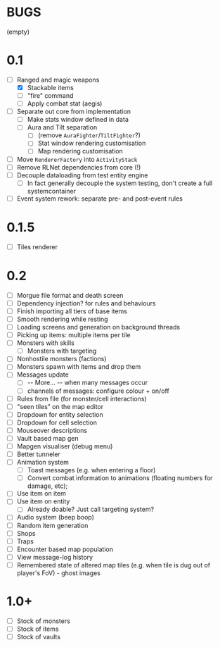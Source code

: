 # BUGS

(empty) 

# 0.1

- [ ] Ranged and magic weapons
  - [X] Stackable items
  - [ ] "fire" command
  - [ ] Apply combat stat (aegis)
- [ ] Separate out core from implementation
  - [ ] Make stats window defined in data
  - [ ] Aura and Tilt separation 
    - [ ] (remove `AuraFighter`/`TiltFighter`?)
    - [ ] Stat window rendering customisation
    - [ ] Map rendering customisation
- [ ] Move `RendererFactory` into `ActivityStack`
- [ ] Remove RLNet dependencies from core (!)
- [ ] Decouple dataloading from test entity engine
  - [ ] In fact generally decouple the system testing, don't create a full systemcontainer
- [ ] Event system rework: separate pre- and post-event rules

# 0.1.5

- [ ] Tiles renderer

# 0.2

- [ ] Morgue file format and death screen
- [ ] Dependency injection? for rules and behaviours
- [ ] Finish importing all tiers of base items
- [ ] Smooth rendering while resting
- [ ] Loading screens and generation on background threads
- [ ] Picking up items: multiple items per tile
- [ ] Monsters with skills
  - [ ] Monsters with targeting
- [ ] Nonhostile monsters (factions)
- [ ] Monsters spawn with items and drop them
- [ ] Messages update
  - [ ] -- More... -- when many messages occur
  - [ ] channels of messages: configure colour + on/off
- [ ] Rules from file (for monster/cell interactions)
- [ ] "seen tiles" on the map editor
- [ ] Dropdown for entity selection
- [ ] Dropdown for cell selection
- [ ] Mouseover descriptions
- [ ] Vault based map gen
- [ ] Mapgen visualiser (debug menu)
- [ ] Better tunneler
- [ ] Animation system
  - [ ] Toast messages (e.g. when entering a floor)
  - [ ] Convert combat information to animations (floating numbers for damage, etc);
- [ ] Use item on item
- [ ] Use item on entity
  - [ ] Already doable? Just call targeting system?
- [ ] Audio system (beep boop)
- [ ] Random item generation
- [ ] Shops
- [ ] Traps
- [ ] Encounter based map population
- [ ] View message-log history
- [ ] Remembered state of altered map tiles (e.g. when tile is dug out of player's FoV) - ghost images

# 1.0+

- [ ] Stock of monsters
- [ ] Stock of items
- [ ] Stock of vaults